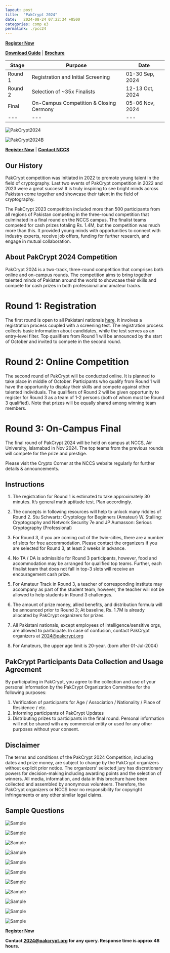 ```yaml
---
layout: post
title:  "PakCrypt 2024"
date:   2024-08-24 07:22:34 +0500
categories: comp e3
permalink: ./pcc24
---
```


**[Register Now](https://bit.ly/pc24reg)** 

**[Download Guide]({{site.url}}/{{site.baseurl}}/assets/doc/PC24B-R41.pdf)** | **[Brochure]({{site.url}}/{{site.baseurl}}/assets/doc/brochure2024pcb.pdf)**

| Stage | Purpose | Date |
|---|---|---|
| Round 1 | Registration and Initial Screening | 01-30 Sep, 2024 |
| Round 2 | Selection of ~35x Finalists | 12-13 Oct, 2024 |
| Final | On-Campus Competition & Closing Cermony | 05-06 Nov, 2024 |
|---|---|---|

![PakCrypt2024]({{site.url}}/{{site.baseurl}}/assets/doc/S/1B.PNG)

![PakCrypt2024B]({{site.url}}/{{site.baseurl}}/assets/doc/S/2B.PNG)

**[Register Now](https://docs.google.com/forms/d/e/1FAIpQLSd-9CE3bfFM8Soeu4pL4NiMNRwVkkXdi-HGuKihLsNIU2rWzA/viewform)** | **[Contact NCCS](https://www.au.edu.pk/Pages/NCCS/nccs_contact_us.aspx)**

## Our History
PakCrypt competition was initiated in 2022 to promote young talent in the field of cryptography. Last two events of PakCrypt competition in 2022 and 2023 were a great success! It is truly inspiring to see bright minds across Pakistan come together and showcase their talent in the field of cryptography. 

The PakCrypt 2023 competition included more than 500 participants from all regions of Pakistan competing in the three-round competition that culminated in a final round on the NCCS campus. The finalist teams competed for cash prizes totaling Rs. 1.4M, but the competition was much more than this. It provided young minds with opportunities to connect with industry experts, receive job offers, funding for further research, and engage in mutual collaboration. 

## About PakCrypt 2024 Competition
PakCrypt 2024 is a two-track, three-round competition that comprises both online and on-campus rounds. The competition aims to bring together talented minds of Pakistan around the world to showcase their skills and compete for cash prizes in both professional and amateur tracks.

# Round 1: Registration 				       
The first round is open to all Pakistani nationals [here](https://bit.ly/pc24reg). It involves a registration process coupled with a screening test. The registration process collects basic information about candidates, while the test serves as an entry-level filter.
Top qualifiers from Round 1 will be announced by the start of October and invited to compete in the second round.

# Round 2: Online Competition
The second round of PakCrypt will be conducted online. It is planned to take place in middle of October. Participants who qualify from Round 1 will have the opportunity to display their skills and compete against other talented individuals. The qualifiers of Round 2 will be given opportunity to register for Round 3 as a team of 1-2 persons  (both of whom must be Round 3 qualified). Note that prizes will be equally shared among winning team members. 

# Round 3: On-Campus Final
The final round of PakCrypt 2024 will be held on campus at NCCS, Air University, Islamabad in Nov 2024. The top teams from the previous rounds will compete for the prize and prestige. 

Please visit the Crypto Corner at the NCCS website regularly for further details & announcements. 

## Instructions
1. The registration for Round 1 is estimated to take approximately 30 minutes. It’s general math aptitude test.  Plan accordingly. 

2. The concepts in following resources will help to unlock many riddles of Round 2.
Stu Schwartz: Cryptology for Beginners (Amateur)
W. Stalling: Cryptography and Network Security 7e and JP Aumasson: Serious Cryptography (Professional)

3. For Round 3, if you are coming out of the twin-cities, there are a number of slots for free accommodation. Please contact the organizers if you are selected for Round 3, at least 2 weeks in advance.

4. No TA / DA is admissible for Round 3 participants, however, food and accommodation may be arranged for qualified top teams. Further, each finalist team that does not fall in top-3 slots will receive an encouragement cash prize.

5. For Amateur Track in Round 3, a teacher of corresponding institute may accompany as part of the student team, however, the teacher will not be allowed to help students in Round 3 challenges.

6. The amount of prize money, allied benefits, and distribution formula will be announced prior to Round 3; At baseline, Rs. 1.7M is already allocated by  PakCrypt organizers for prizes.

7. All Pakistani nationals, except employees of intelligence/sensitive orgs, are allowed to participate. In case of confusion, contact PakCrypt organizers at 2024@pakcrypt.org 

8. For Amateurs, the upper age limit is 20-year.  (born after 01-Jul-2004) 

## PakCrypt Participants Data Collection and Usage Agreement

By participating in PakCrypt, you agree to the  collection and use of your personal information  by the PakCrypt Organization Committee for the  following purposes:
1. Verification of participants for Age / Association / Nationality / Place of Residence / etc.
2. Informing participants of PakCrypt Updates
3. Distributing prizes to participants in the final round. 
Personal information will not be shared with any commercial entity or used for any other purposes without your consent.

## Disclaimer
The terms and conditions of the PakCrypt 2024 Competition, including dates and prize money, are subject to change by the PakCrypt organizers without explicit prior notice. The organizers' selected jury has discretionary powers for decision-making including awarding points and the selection of winners. All media, information, and data in this brochure have been collected and assembled by anonymous volunteers. Therefore, the PakCrypt organizers or NCCS bear no responsibility for copyright infringements or any other similar legal claims.

## Sample Questions

![Sample]({{site.url}}/{{site.baseurl}}/assets/doc/S/pc24s1.PNG)

![Sample]({{site.url}}/{{site.baseurl}}/assets/doc/S/pc24s2.PNG)

![Sample]({{site.url}}/{{site.baseurl}}/assets/doc/S/pc24s3.PNG)

![Sample]({{site.url}}/{{site.baseurl}}/assets/doc/S/pc24s4.PNG)

![Sample]({{site.url}}/{{site.baseurl}}/assets/doc/S/pc24s5.PNG)

![Sample]({{site.url}}/{{site.baseurl}}/assets/doc/S/pc24s6.PNG)

![Sample]({{site.url}}/{{site.baseurl}}/assets/doc/S/pc24s7.PNG)

![Sample]({{site.url}}/{{site.baseurl}}/assets/doc/S/pc24s8.PNG)

![Sample]({{site.url}}/{{site.baseurl}}/assets/doc/S/pc24s9.PNG)

![Sample]({{site.url}}/{{site.baseurl}}/assets/doc/S/pc24s10.PNG)

![Sample]({{site.url}}/{{site.baseurl}}/assets/doc/S/pc24s11.PNG)


**[Register Now](https://docs.google.com/forms/d/e/1FAIpQLSd-9CE3bfFM8Soeu4pL4NiMNRwVkkXdi-HGuKihLsNIU2rWzA/viewform)** 

**Contact 2024@pakcrypt.org for any query. Response time is approx 48 hours.**

